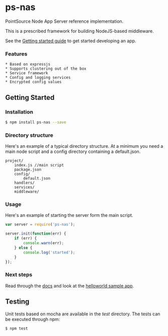 ps-nas
======

PointSource Node App Server reference implementation.

This is a prescribed framework for building NodeJS-based middleware.

See the [Getting started guide](docs/getting-started.md) to get started developing an app.

### Features
    * Based on expressjs
    * Supports clustering out of the box
    * Service framework
    * Config and logging services
    * Encrypted config values

## Getting Started

### Installation

```bash
$ npm install ps-nas --save
```

### Directory structure

Here's an example of a typical directory structure.
At a minimum you need a main node script and a config directory containing a default.json.

    project/
        index.js //main script
        package.json
        config/
            default.json
        handlers/
        services/
        middleware/

### Usage

Here's an example of starting the server form the main script.

```js
var server = require('ps-nas');

server.init(function(err) {
    if (err) {
        console.warn(err);
    } else {
        console.log('started');
    }
});
```

### Next steps

Read through the [docs](.) and look at the [helloworld sample app](../examples/helloworld/).


## Testing

Unit tests based on mocha are available in the *test* directory.  The tests can be executed through npm:

```bash
$ npm test
```
